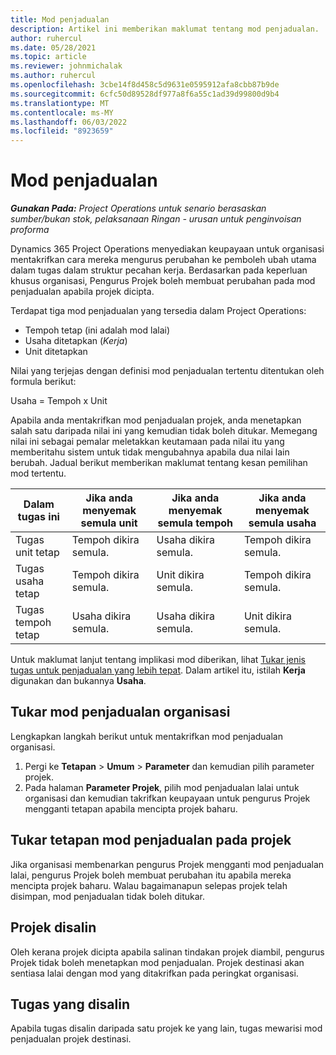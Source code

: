 ```yaml
---
title: Mod penjadualan
description: Artikel ini memberikan maklumat tentang mod penjadualan.
author: ruhercul
ms.date: 05/28/2021
ms.topic: article
ms.reviewer: johnmichalak
ms.author: ruhercul
ms.openlocfilehash: 3cbe14f8d458c5d9631e0595912afa8cbb87b9de
ms.sourcegitcommit: 6cfc50d89528df977a8f6a55c1ad39d99800d9b4
ms.translationtype: MT
ms.contentlocale: ms-MY
ms.lasthandoff: 06/03/2022
ms.locfileid: "8923659"
---
```

# <a name="scheduling-modes"></a>Mod penjadualan

_**Gunakan Pada:** Project Operations untuk senario berasaskan sumber/bukan stok, pelaksanaan Ringan - urusan untuk penginvoisan proforma_


Dynamics 365 Project Operations menyediakan keupayaan untuk organisasi mentakrifkan cara mereka mengurus perubahan ke pemboleh ubah utama dalam tugas dalam struktur pecahan kerja. Berdasarkan pada keperluan khusus organisasi, Pengurus Projek boleh membuat perubahan pada mod penjadualan apabila projek dicipta.

Terdapat tiga mod penjadualan yang tersedia dalam Project Operations:

  - Tempoh tetap (ini adalah mod lalai)
  - Usaha ditetapkan (*Kerja*)
  - Unit ditetapkan

Nilai yang terjejas dengan definisi mod penjadualan tertentu ditentukan oleh formula berikut:

  Usaha = Tempoh x Unit

Apabila anda mentakrifkan mod penjadualan projek, anda menetapkan salah satu daripada nilai ini yang kemudian tidak boleh ditukar. Memegang nilai ini sebagai pemalar meletakkan keutamaan pada nilai itu yang memberitahu sistem untuk tidak mengubahnya apabila dua nilai lain berubah. Jadual berikut memberikan maklumat tentang kesan pemilihan mod tertentu.

| **Dalam tugas ini**             | **Jika anda menyemak semula unit**   | **Jika anda menyemak semula tempoh** | **Jika anda menyemak semula usaha**  |
|----------------------|---------------------------|----------------------------|---------------------------|
| Tugas unit tetap     | Tempoh dikira semula. | Usaha dikira semula.    | Tempoh dikira semula. |
| Tugas usaha tetap    | Tempoh dikira semula. | Unit dikira semula.    | Tempoh dikira semula. |
| Tugas tempoh tetap  | Usaha dikira semula.   | Usaha dikira semula.    | Unit dikira semula.   |

Untuk maklumat lanjut tentang implikasi mod diberikan, lihat [Tukar jenis tugas untuk penjadualan yang lebih tepat](https://support.microsoft.com/en-us/office/change-the-task-type-for-more-accurate-scheduling-b0b969ad-45bc-4e9e-8967-435587548a72). Dalam artikel itu, istilah **Kerja** digunakan dan bukannya **Usaha**.

## <a name="change-the-organizations-scheduling-mode"></a>Tukar mod penjadualan organisasi

Lengkapkan langkah berikut untuk mentakrifkan mod penjadualan organisasi.

1. Pergi ke **Tetapan** \> **Umum** \> **Parameter** dan kemudian pilih parameter projek. 
2. Pada halaman **Parameter Projek**, pilih mod penjadualan lalai untuk organisasi dan kemudian takrifkan keupayaan untuk pengurus Projek mengganti tetapan apabila mencipta projek baharu.

## <a name="change-the-scheduling-mode-setting-on-a-project"></a>Tukar tetapan mod penjadualan pada projek

Jika organisasi membenarkan pengurus Projek mengganti mod penjadualan lalai, pengurus Projek boleh membuat perubahan itu apabila mereka mencipta projek baharu. Walau bagaimanapun selepas projek telah disimpan, mod penjadualan tidak boleh ditukar.

## <a name="copied-projects"></a>Projek disalin

Oleh kerana projek dicipta apabila salinan tindakan projek diambil, pengurus Projek tidak boleh menetapkan mod penjadualan. Projek destinasi akan sentiasa lalai dengan mod yang ditakrifkan pada peringkat organisasi.

## <a name="copied-tasks"></a>Tugas yang disalin

Apabila tugas disalin daripada satu projek ke yang lain, tugas mewarisi mod penjadualan projek destinasi.
